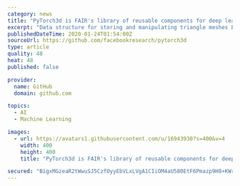 ```yaml
---
category: news
title: "PyTorch3d is FAIR's library of reusable components for deep learning with 3D data."
excerpt: "Data structure for storing and manipulating triangle meshes Efficient operations on triangle meshes (projective transformations, graph convolution, sampling, loss functions) A differentiable mesh renderer PyTorch3d is designed to integrate smoothly with deep learning methods for predicting and manipulating 3D data. For this reason, all ..."
publishedDateTime: 2020-01-24T01:54:00Z
sourceUrl: https://github.com/facebookresearch/pytorch3d
type: article
quality: 48
heat: 48
published: false

provider:
  name: GitHub
  domain: github.com

topics:
  - AI
  - Machine Learning

images:
  - url: https://avatars1.githubusercontent.com/u/16943930?s=400&v=4
    width: 400
    height: 400
    title: "PyTorch3d is FAIR's library of reusable components for deep learning with 3D data."

secured: "BigxMGzeaR2tWwuSJ5CzfOyyEbVLxLVgA1CIiOM4aU580EtF6Pmazp9H8+KWrXFGrlhq9X+z21qppSKBZQY3/GPojlhzCfRV1NRVbgUDEQWK/fcrDFEAB/gPERQ2mgmb/i4XoAwWVMdguz7mrzPZSDys26dpexZjnjssWJRuhBRrkSXfJelKaKFpPECluskZZq9+qtywK7zrpxUwZangB82H9LPFeFnALMtWCoqIFqctqxzErHSwvFRwFiJIW7I9n3aKmzRbpYk4sH0Bu/D+H3esL77Tch76jgmKoXPzw4Ns9vcvsz6t0rWFZRymSTb4L1z49P8bOslBO+0HZ2lVw1anNelR7sNgNERA9gLX4L0p6LxKTnTAWdh/bwFXzL7BpGy1mh8ZCpxNQveB3L4Q3yia+469ezvoOZekTPkUsKBgvPsSDXb9lYAGp+YIaxqvt3XE3jHtoLjMQxmVJZH2gK4x+YK87IaOxSaPQREl1qI=;UdqEY5Em8gmPh3W+rbjhkA=="
---
```


